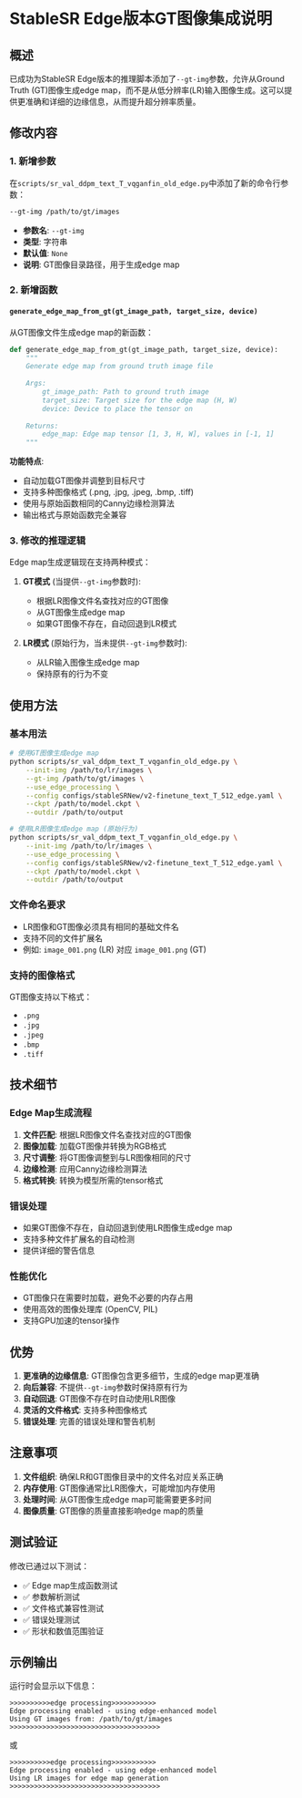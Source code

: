 # StableSR Edge版本GT图像集成说明

## 概述

已成功为StableSR Edge版本的推理脚本添加了`--gt-img`参数，允许从Ground Truth (GT)图像生成edge map，而不是从低分辨率(LR)输入图像生成。这可以提供更准确和详细的边缘信息，从而提升超分辨率质量。

## 修改内容

### 1. 新增参数

在`scripts/sr_val_ddpm_text_T_vqganfin_old_edge.py`中添加了新的命令行参数：

```bash
--gt-img /path/to/gt/images
```

- **参数名**: `--gt-img`
- **类型**: 字符串
- **默认值**: `None`
- **说明**: GT图像目录路径，用于生成edge map

### 2. 新增函数

#### `generate_edge_map_from_gt(gt_image_path, target_size, device)`

从GT图像文件生成edge map的新函数：

```python
def generate_edge_map_from_gt(gt_image_path, target_size, device):
    """
    Generate edge map from ground truth image file
    
    Args:
        gt_image_path: Path to ground truth image
        target_size: Target size for the edge map (H, W)
        device: Device to place the tensor on
        
    Returns:
        edge_map: Edge map tensor [1, 3, H, W], values in [-1, 1]
    """
```

**功能特点**:
- 自动加载GT图像并调整到目标尺寸
- 支持多种图像格式 (.png, .jpg, .jpeg, .bmp, .tiff)
- 使用与原始函数相同的Canny边缘检测算法
- 输出格式与原始函数完全兼容

### 3. 修改的推理逻辑

Edge map生成逻辑现在支持两种模式：

1. **GT模式** (当提供`--gt-img`参数时):
   - 根据LR图像文件名查找对应的GT图像
   - 从GT图像生成edge map
   - 如果GT图像不存在，自动回退到LR模式

2. **LR模式** (原始行为，当未提供`--gt-img`参数时):
   - 从LR输入图像生成edge map
   - 保持原有的行为不变

## 使用方法

### 基本用法

```bash
# 使用GT图像生成edge map
python scripts/sr_val_ddpm_text_T_vqganfin_old_edge.py \
    --init-img /path/to/lr/images \
    --gt-img /path/to/gt/images \
    --use_edge_processing \
    --config configs/stableSRNew/v2-finetune_text_T_512_edge.yaml \
    --ckpt /path/to/model.ckpt \
    --outdir /path/to/output

# 使用LR图像生成edge map (原始行为)
python scripts/sr_val_ddpm_text_T_vqganfin_old_edge.py \
    --init-img /path/to/lr/images \
    --use_edge_processing \
    --config configs/stableSRNew/v2-finetune_text_T_512_edge.yaml \
    --ckpt /path/to/model.ckpt \
    --outdir /path/to/output
```

### 文件命名要求

- LR图像和GT图像必须具有相同的基础文件名
- 支持不同的文件扩展名
- 例如: `image_001.png` (LR) 对应 `image_001.png` (GT)

### 支持的图像格式

GT图像支持以下格式：
- `.png`
- `.jpg`
- `.jpeg`
- `.bmp`
- `.tiff`

## 技术细节

### Edge Map生成流程

1. **文件匹配**: 根据LR图像文件名查找对应的GT图像
2. **图像加载**: 加载GT图像并转换为RGB格式
3. **尺寸调整**: 将GT图像调整到与LR图像相同的尺寸
4. **边缘检测**: 应用Canny边缘检测算法
5. **格式转换**: 转换为模型所需的tensor格式

### 错误处理

- 如果GT图像不存在，自动回退到使用LR图像生成edge map
- 支持多种文件扩展名的自动检测
- 提供详细的警告信息

### 性能优化

- GT图像只在需要时加载，避免不必要的内存占用
- 使用高效的图像处理库 (OpenCV, PIL)
- 支持GPU加速的tensor操作

## 优势

1. **更准确的边缘信息**: GT图像包含更多细节，生成的edge map更准确
2. **向后兼容**: 不提供`--gt-img`参数时保持原有行为
3. **自动回退**: GT图像不存在时自动使用LR图像
4. **灵活的文件格式**: 支持多种图像格式
5. **错误处理**: 完善的错误处理和警告机制

## 注意事项

1. **文件组织**: 确保LR和GT图像目录中的文件名对应关系正确
2. **内存使用**: GT图像通常比LR图像大，可能增加内存使用
3. **处理时间**: 从GT图像生成edge map可能需要更多时间
4. **图像质量**: GT图像的质量直接影响edge map的质量

## 测试验证

修改已通过以下测试：
- ✅ Edge map生成函数测试
- ✅ 参数解析测试
- ✅ 文件格式兼容性测试
- ✅ 错误处理测试
- ✅ 形状和数值范围验证

## 示例输出

运行时会显示以下信息：

```
>>>>>>>>>>edge processing>>>>>>>>>>>
Edge processing enabled - using edge-enhanced model
Using GT images from: /path/to/gt/images
>>>>>>>>>>>>>>>>>>>>>>>>>>>>>>>>>>>>>
```

或

```
>>>>>>>>>>edge processing>>>>>>>>>>>
Edge processing enabled - using edge-enhanced model
Using LR images for edge map generation
>>>>>>>>>>>>>>>>>>>>>>>>>>>>>>>>>>>>>
```

